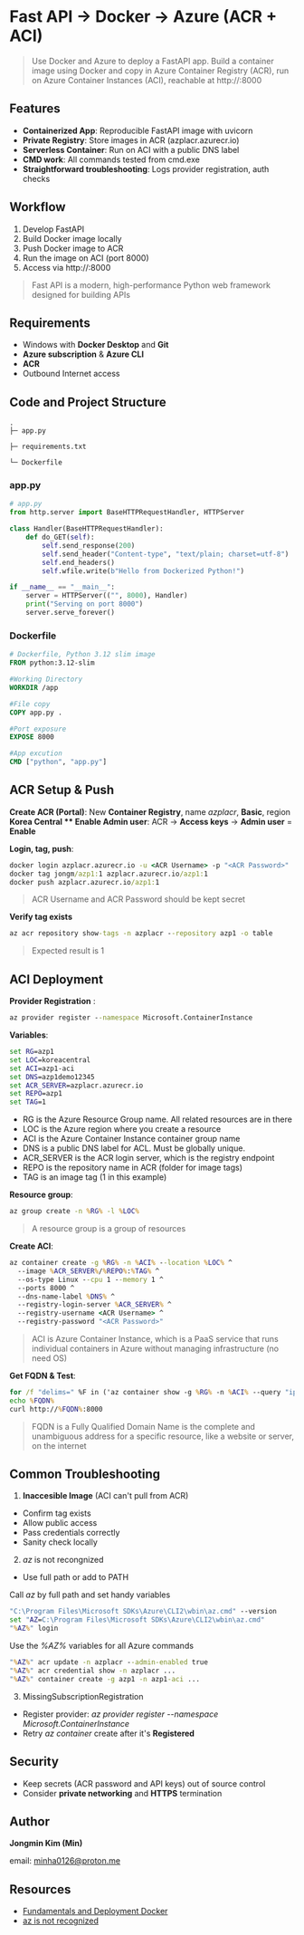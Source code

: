 # Fast API -> Docker -> Azure (ACR + ACI)

>Use Docker and Azure to deploy a FastAPI app.
>Build a container image using Docker and copy in Azure Container Registry (ACR), run on Azure Container Instances (ACI), reachable at http://<FQDN>:8000

## Features

+ **Containerized App**: Reproducible FastAPI image with uvicorn
+ **Private Registry**: Store images in ACR (azplacr.azurecr.io)
+ **Serverless Container**: Run on ACI with a public DNS label
+ **CMD work**: All commands tested from cmd.exe
+ **Straightforward troubleshooting**: Logs provider registration, auth checks

## Workflow
1. Develop FastAPI
2. Build Docker image locally
3. Push Docker image to ACR
4. Run the image on ACI (port 8000)
5. Access via http://<FQDN>:8000

>Fast API is a modern, high-performance Python web framework designed for building APIs

## Requirements
+ Windows with **Docker Desktop** and **Git**
+ **Azure subscription** & **Azure CLI**
+ **ACR**
+ Outbound Internet access

## Code and Project Structure

```
.
├─ app.py

├─ requirements.txt

└─ Dockerfile
```

### app.py
```python
# app.py
from http.server import BaseHTTPRequestHandler, HTTPServer

class Handler(BaseHTTPRequestHandler):
    def do_GET(self):
        self.send_response(200)
        self.send_header("Content-type", "text/plain; charset=utf-8")
        self.end_headers()
        self.wfile.write(b"Hello from Dockerized Python!")

if __name__ == "__main__":
    server = HTTPServer(("", 8000), Handler)
    print("Serving on port 8000")
    server.serve_forever()
```

### Dockerfile
```dockerfile
# Dockerfile, Python 3.12 slim image
FROM python:3.12-slim

#Working Directory
WORKDIR /app

#File copy
COPY app.py .

#Port exposure
EXPOSE 8000

#App excution
CMD ["python", "app.py"]
```

## ACR Setup & Push

**Create ACR (Portal)**: New **Container Registry**, name *azplacr*, **Basic**, region **Korea Central
** Enable Admin user**: ACR -> **Access keys** -> **Admin user** = **Enable**

**Login, tag, push**:
```cmd
docker login azplacr.azurecr.io -u <ACR Username> -p "<ACR Password>"
docker tag jongm/azp1:1 azplacr.azurecr.io/azp1:1
docker push azplacr.azurecr.io/azp1:1
```
> ACR Username and ACR Password should be kept secret

**Verify tag exists**
```cmd
az acr repository show-tags -n azplacr --repository azp1 -o table
```
> Expected result is 1

## ACI Deployment

**Provider Registration** :
```cmd
az provider register --namespace Microsoft.ContainerInstance
```

**Variables**:
```cmd
set RG=azp1
set LOC=koreacentral
set ACI=azp1-aci
set DNS=azp1demo12345 
set ACR_SERVER=azplacr.azurecr.io
set REPO=azp1
set TAG=1
```

+ RG is the Azure Resource Group name. All related resources are in there
+ LOC is the Azure region where you create a resource
+ ACI is the Azure Container Instance container group name
+ DNS is a public DNS label for ACL. Must be globally unique.
+ ACR_SERVER is the ACR login server, which is the registry endpoint
+ REPO is the repository name in ACR (folder for image tags)
+ TAG is an image tag (1 in this example)

**Resource group**:
```cmd
az group create -n %RG% -l %LOC%
```
> A resource group is a group of resources

**Create ACI**:
```cmd
az container create -g %RG% -n %ACI% --location %LOC% ^
  --image %ACR_SERVER%/%REPO%:%TAG% ^
  --os-type Linux --cpu 1 --memory 1 ^
  --ports 8000 ^
  --dns-name-label %DNS% ^
  --registry-login-server %ACR_SERVER% ^
  --registry-username <ACR Username> ^
  --registry-password "<ACR Password>"
```

> ACI is Azure Container Instance, which is a PaaS service that runs individual containers
> in Azure without managing infrastructure (no need OS)

**Get FQDN & Test**:
```cmd
for /f "delims=" %F in ('az container show -g %RG% -n %ACI% --query "ipAddress.fqdn" -o tsv') do set FQDN=%F
echo %FQDN%
curl http://%FQDN%:8000
```

>FQDN is a Fully Qualified Domain Name is the complete and unambiguous address for a specific resource, 
>like a website or server, on the internet

## Common Troubleshooting

1. **Inaccesible Image** (ACI can't pull from ACR)
  + Confirm tag exists
  + Allow public access
  + Pass credentials correctly
  + Sanity check locally

2. *az* is not recongnized
  + Use full path or add to PATH

Call *az* by full path and set handy variables
```cmd
"C:\Program Files\Microsoft SDKs\Azure\CLI2\wbin\az.cmd" --version
set "AZ=C:\Program Files\Microsoft SDKs\Azure\CLI2\wbin\az.cmd"
"%AZ%" login
```

Use the *%AZ%* variables for all Azure commands
```cmd
"%AZ%" acr update -n azplacr --admin-enabled true
"%AZ%" acr credential show -n azplacr ...
"%AZ%" container create -g azp1 -n azp1-aci ...
```

3. MissingSubscriptionRegistration
  + Register provider: *az provider register --namespace Microsoft.ContainerInstance*
  + Retry *az container* create after it's **Registered**

## Security
+ Keep secrets (ACR password and API keys) out of source control
+ Consider **private networking** and **HTTPS** termination

## Author
**Jongmin Kim (Min)**

email: minha0126@proton.me

## Resources
+ [Fundamentals and Deployment Docker](https://www.44bits.io/ko/post/easy-deploy-with-docker)
+ [az is not recognized](https://learn.microsoft.com/en-us/answers/questions/1305373/how-to-fix-the-term-az-is-not-recognized-as-the-na)

